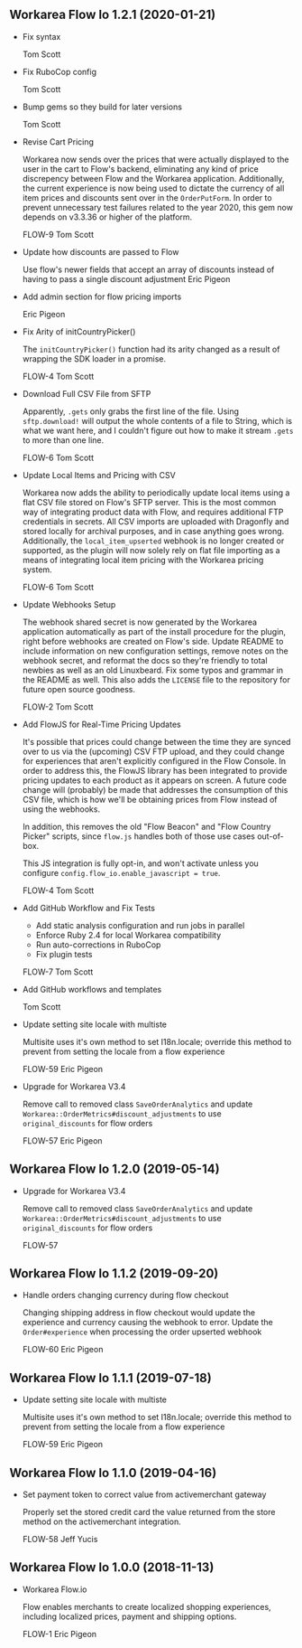 Workarea Flow Io 1.2.1 (2020-01-21)
--------------------------------------------------------------------------------

*   Fix syntax

    Tom Scott

*   Fix RuboCop config

    Tom Scott

*   Bump gems so they build for later versions

    Tom Scott

*   Revise Cart Pricing

    Workarea now sends over the prices that were actually displayed to the
    user in the cart to Flow's backend, eliminating any kind of price
    discrepency between Flow and the Workarea application. Additionally, the
    current experience is now being used to dictate the currency of all item
    prices and discounts sent over in the `OrderPutForm`. In order to
    prevent unnecessary test failures related to the year 2020, this gem now
    depends on v3.3.36 or higher of the platform.

    FLOW-9
    Tom Scott

*   Update how discounts are passed to Flow

    Use flow's newer fields that accept an array of discounts instead of
    having to pass a single discount adjustment
    Eric Pigeon

*   Add admin section for flow pricing imports

    Eric Pigeon

*   Fix Arity of initCountryPicker()

    The `initCountryPicker()` function had its arity changed as a result of
    wrapping the SDK loader in a promise.

    FLOW-4
    Tom Scott

*   Download Full CSV File from SFTP

    Apparently, `.gets` only grabs the first line of the file. Using
    `sftp.download!` will output the whole contents of a file to String,
    which is what we want here, and I couldn't figure out how to make it
    stream `.gets` to more than one line.

    FLOW-6
    Tom Scott

*   Update Local Items and Pricing with CSV

    Workarea now adds the ability to periodically update local items using a
    flat CSV file stored on Flow's SFTP server. This is the most common way
    of integrating product data with Flow, and requires additional FTP
    credentials in secrets. All CSV imports are uploaded with Dragonfly and
    stored locally for archival purposes, and in case anything goes wrong.
    Additionally, the `local_item_upserted` webhook is no longer created or
    supported, as the plugin will now solely rely on flat file importing as
    a means of integrating local item pricing with the Workarea pricing
    system.

    FLOW-6
    Tom Scott

*   Update Webhooks Setup

    The webhook shared secret is now generated by the Workarea application
    automatically as part of the install procedure for the plugin, right
    before webhooks are created on Flow's side. Update README to include
    information on new configuration settings, remove notes on the webhook
    secret, and reformat the docs so they're friendly to total newbies as
    well as an old Linuxbeard. Fix some typos and grammar in the README as
    well. This also adds the `LICENSE` file to the repository for future open
    source goodness.

    FLOW-2
    Tom Scott

*   Add FlowJS for Real-Time Pricing Updates

    It's possible that prices could change between the time they are synced
    over to us via the (upcoming) CSV FTP upload, and they could change for
    experiences that aren't explicitly configured in the Flow Console. In
    order to address this, the FlowJS library has been integrated to provide
    pricing updates to each product as it appears on screen. A future code
    change will (probably) be made that addresses the consumption of this CSV
    file, which is how we'll be obtaining prices from Flow instead of using
    the webhooks.

    In addition, this removes the old "Flow Beacon" and "Flow Country
    Picker" scripts, since `flow.js` handles both of those use cases
    out-of-box.

    This JS integration is fully opt-in, and won't activate unless you
    configure `config.flow_io.enable_javascript = true`.

    FLOW-4
    Tom Scott

*   Add GitHub Workflow and Fix Tests

    - Add static analysis configuration and run jobs in parallel
    - Enforce Ruby 2.4 for local Workarea compatibility
    - Run auto-corrections in RuboCop
    - Fix plugin tests

    FLOW-7
    Tom Scott

*   Add GitHub workflows and templates

    Tom Scott

*   Update setting site locale with multiste

    Multisite uses it's own method to set I18n.locale; override this method
    to prevent from setting the locale from a flow experience

    FLOW-59
    Eric Pigeon

*   Upgrade for Workarea V3.4

    Remove call to removed class `SaveOrderAnalytics` and update
    `Workarea::OrderMetrics#discount_adjustments` to use `original_discounts`
    for flow orders

    FLOW-57
    Eric Pigeon



Workarea Flow Io 1.2.0 (2019-05-14)
--------------------------------------------------------------------------------

*   Upgrade for Workarea V3.4

    Remove call to removed class `SaveOrderAnalytics` and update
    `Workarea::OrderMetrics#discount_adjustments` to use `original_discounts`
    for flow orders

    FLOW-57

Workarea Flow Io 1.1.2 (2019-09-20)
--------------------------------------------------------------------------------

*   Handle orders changing currency during flow checkout

    Changing shipping address in flow checkout would update the experience
    and currency causing the webhook to error.  Update the
    `Order#experience` when processing the order upserted webhook

    FLOW-60
    Eric Pigeon



Workarea Flow Io 1.1.1 (2019-07-18)
--------------------------------------------------------------------------------

*   Update setting site locale with multiste

    Multisite uses it's own method to set I18n.locale; override this method
    to prevent from setting the locale from a flow experience

    FLOW-59
    Eric Pigeon



Workarea Flow Io 1.1.0 (2019-04-16)
--------------------------------------------------------------------------------

*   Set payment token to correct value from activemerchant gateway

    Properly set the stored credit card the value returned from the store
    method on the activemerchant integration.

    FLOW-58
    Jeff Yucis



Workarea Flow Io 1.0.0 (2018-11-13)
--------------------------------------------------------------------------------

*   Workarea Flow.io

    Flow enables merchants to create localized shopping experiences,
    including localized prices, payment and shipping options.

    FLOW-1
    Eric Pigeon
